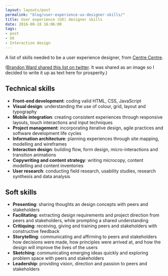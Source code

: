 ```yaml
---
layout: layouts/post
permalink: "blog/user-experience-ux-designer-skills/"
title: User experience (UX) designer skills
date: 2016-08-18 16:06:00  
tags:
- post
- UX
- Interaction design
---
```


A list of skills needed to be a user experience designer, from [Centre Centre](http://centercentre.com/).

([Brandon Ward shared this list on twitter](https://twitter.com/uxward/status/763797497307246592/photo/1). It was shared as an image so I decided to write it up as text here for prosperity.)

## Technical skills

- **Front-end development**: coding valid HTML, CSS, JavaScript
- **Visual design**: understanding the use of colour, grid, layout and typography
- **Mobile integration**: creating consistent experiences through responsive layouts, touch interactions and input techniques
- **Project management**: incorporating iterative design, agile practices and software development life cycles
- **Information architecture**: planning experiences through site mapping, modelling and wireframes
- **Interaction design**: building flow, form design, micro-interactions and transition animations
- **Copywriting and content strategy**: writing microcopy, content modelling and content inventories
- **User research**: conducting field research, usability studies,  research synthesis and data analysis

## Soft skills

- **Presenting**: sharing thoughts an design concepts with peers and stakeholders
- **Facilitating**: extracting design requirements and project direction from peers and stakeholders, while prompting a shared understanding
- **Critiquing**: receiving, giving and training peers and stakeholders with constructive feedback
- **Storytelling**: communicating and affirming to peers and stakeholders how decisions were made, how principles were arrived at, and how the design will improve the lives of the users
- **Sketching**: communicating emerging ideas quickly and exploring problem space with peers and stakeholders
- **Leadership**: providing vision, direction and passion to peers and stakeholders
